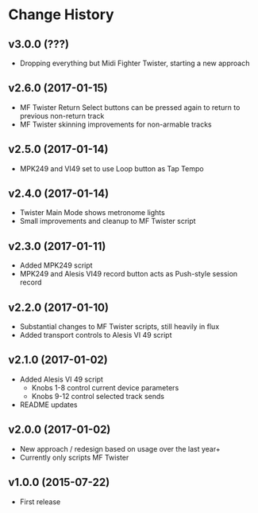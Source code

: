 # Change History

## v3.0.0 (???)

* Dropping everything but Midi Fighter Twister, starting a new approach

## v2.6.0 (2017-01-15)

* MF Twister Return Select buttons can be pressed again to return to previous non-return track
* MF Twister skinning improvements for non-armable tracks

## v2.5.0 (2017-01-14)

* MPK249 and VI49 set to use Loop button as Tap Tempo

## v2.4.0 (2017-01-14)

* Twister Main Mode shows metronome lights
* Small improvements and cleanup to MF Twister script

## v2.3.0 (2017-01-11)

* Added MPK249 script
* MPK249 and Alesis VI49 record button acts as Push-style session record

## v2.2.0 (2017-01-10)

* Substantial changes to MF Twister scripts, still heavily in flux
* Added transport controls to Alesis VI 49 script

## v2.1.0 (2017-01-02)

* Added Alesis VI 49 script
  * Knobs 1-8 control current device parameters
  * Knobs 9-12 control selected track sends
* README updates

## v2.0.0 (2017-01-02)

* New approach / redesign based on usage over the last year+
* Currently only scripts MF Twister

## v1.0.0 (2015-07-22)

* First release
